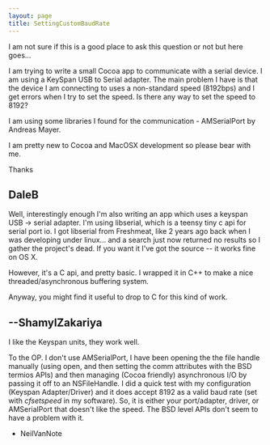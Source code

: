 ```yaml
---
layout: page
title: SettingCustomBaudRate
---
```


I am not sure if this is a good place to ask this question or not but here goes...

I am trying to write a small Cocoa app to communicate with a serial device. I am using a KeySpan USB to Serial adapter. The main problem I have is that the device I am connecting to uses a non-standard speed (8192bps) and I get errors when I try to set the speed. Is there any way to set the speed to 8192?

I am using some libraries I found for the communication - AMSerialPort by Andreas Mayer. 

I am pretty new to Cocoa and MacOSX development so please bear with me.

Thanks

DaleB
----
Well, interestingly enough I'm also writing an app which uses a keyspan USB -> serial adapter. I'm using libserial, which is a teensy tiny c api for serial port io. I got libserial from Freshmeat, like 2 years ago back when I was developing under linux... and a search just now returned no results so I gather the project's dead. If you want it I've got the source -- it works fine on OS X.

However, it's a C api, and pretty basic. I wrapped it in C++ to make a nice threaded/asynchronous buffering system.

Anyway, you might find it useful to drop to C for this kind of work.

--ShamylZakariya
----
I like the Keyspan units, they work well.

To the OP. I don't use AMSerialPort, I have been opening the the file handle manually (using open, and then setting the comm attributes with the BSD termios APIs) and then managing (Cocoa friendly) asynchronous I/O by passing it off to an NSFileHandle. I did a quick test with my configuration (Keyspan Adapter/Driver) and it does accept 8192 as a valid baud rate (set with *cfsetspeed* in my software). So, it is either your port/adapter, driver, or AMSerialPort that doesn't like the speed. The BSD level APIs don't seem to have a problem with it.

- NeilVanNote

